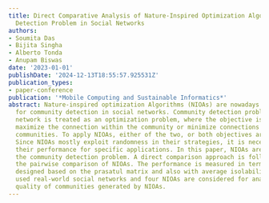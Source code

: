 ```yaml
---
title: Direct Comparative Analysis of Nature-Inspired Optimization Algorithms on Community
  Detection Problem in Social Networks
authors:
- Soumita Das
- Bijita Singha
- Alberto Tonda
- Anupam Biswas
date: '2023-01-01'
publishDate: '2024-12-13T18:55:57.925531Z'
publication_types:
- paper-conference
publication: '*Mobile Computing and Sustainable Informatics*'
abstract: Nature-inspired optimization Algorithms (NIOAs) are nowadays a popular choice
  for community detection in social networks. Community detection problem in social
  network is treated as an optimization problem, where the objective is to either
  maximize the connection within the community or minimize connections between the
  communities. To apply NIOAs, either of the two, or both objectives are explored.
  Since NIOAs mostly exploit randomness in their strategies, it is necessary to analyze
  their performance for specific applications. In this paper, NIOAs are analyzed for
  the community detection problem. A direct comparison approach is followed to perform
  the pairwise comparison of NIOAs. The performance is measured in terms of five scores
  designed based on the prasatul matrix and also with average isolability. Three widely
  used real-world social networks and four NIOAs are considered for analyzing the
  quality of communities generated by NIOAs.
---
```

